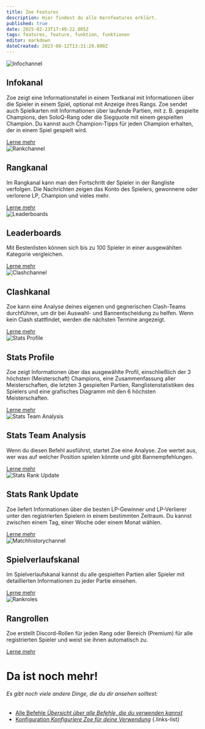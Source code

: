 ```yaml
---
title: Zoe Features
description: Hier findest du alle Kernfeatures erklärt.
published: true
date: 2025-02-23T17:49:22.085Z
tags: features, feature, funktion, funktionen
editor: markdown
dateCreated: 2023-08-12T13:31:29.800Z
---
```


<div class="container">
  <div class="features-grid">
    <div class="feature">
      <img src="/img/features/infopanel.jpg" alt="Infochannel"/>
      <h2><i class="mdi mdi-information-outline"></i> Infokanal</h2>
      <p>Zoe zeigt eine Informationstafel in einem Textkanal mit Informationen über die Spieler in einem Spiel, optional mit Anzeige ihres Rangs. Zoe sendet auch Spielkarten mit Informationen über laufende Partien, mit z. B. gespielte Champions, den SoloQ-Rang oder die Siegquote mit einem gespielten Champion. Du kannst auch Champion-Tipps für jeden Champion erhalten, der in einem Spiel gespielt wird.</p>
      <a href="/de/features/infochannel">Lerne mehr</a>
    </div>
    <div class="feature">
      <img src="/img/features/rankchannel_msg.png" alt="Rankchannel"/>
      <h2><i class="mdi mdi-trophy-outline"></i> Rangkanal</h2>
      <p>Im Rangkanal kann man den Fortschritt der Spieler in der Rangliste verfolgen. Die Nachrichten zeigen das Konto des Spielers, gewonnene oder verlorene LP, Champion und vieles mehr.</p>
      <a href="/de/features/rankchannel">Lerne mehr</a>
    </div>
    <div class="feature">
      <img src="/img/features/leaderboard_championmastery.png" alt="Leaderboards"/>
      <h2><i class="mdi mdi-dice-d10-outline"></i> Leaderboards</h2>
      <p>Mit Bestenlisten können sich bis zu 100 Spieler in einer ausgewählten Kategorie vergleichen.</p>
      <a href="/de/features/leaderboards">Lerne mehr</a>
    </div>
    <div class="feature">
      <img src="/img/features/clashchannel_active.png" alt="Clashchannel"/>
      <h2><i class="mdi mdi-tournament"></i> Clashkanal</h2>
      <p>Zoe kann eine Analyse deines eigenen und gegnerischen Clash-Teams durchführen, um dir bei Auswahl- und Bannentscheidung zu helfen. Wenn kein Clash stattfindet, werden die nächsten Termine angezeigt.</p>
      <a href="/de/features/clashchannel">Lerne mehr</a>
    </div>
    <div class="feature">
      <img src="/img/commands/stats_profile.png" alt="Stats Profile"/>
      <h2><i class="mdi mdi-card-account-details-outline"></i> Stats Profile</h2>
      <p>Zoe zeigt Informationen über das ausgewählte Profil, einschließlich der 3 höchsten (Meisterschaft) Champions, eine Zusammenfassung aller Meisterschaften, die letzten 3 gespielten Partien, Ranglistenstatistiken des Spielers und eine grafisches Diagramm mit den 6 höchsten Meisterschaften.</p>
      <a href="/de/commands/stats/profile">Lerne mehr</a>
    </div>
    <div class="feature">
      <img src="/img/commands/stats_teamanalysis_picks.png" alt="Stats Team Analysis"/>
      <h2><i class="mdi mdi-account-group-outline"></i> Stats Team Analysis</h2>
      <p>Wenn du diesen Befehl ausführst, startet Zoe eine Analyse. Zoe wertet aus, wer was auf welcher Position spielen könnte und gibt Bannempfehlungen.</p>
      <a href="/de/commands/stats/teamanalysis">Lerne mehr</a>
    </div>
    <div class="feature">
      <img src="/img/commands/stats_rankupdate.png" alt="Stats Rank Update"/>
      <h2><i class="mdi mdi-chart-timeline-variant-shimmer"></i> Stats Rank Update</h2>
      <p>Zoe liefert Informationen über die besten LP-Gewinner und LP-Verlierer unter den registrierten Spielern in einem bestimmten Zeitraum. Du kannst zwischen einem Tag, einer Woche oder einem Monat wählen.</p>
      <a href="/de/commands/stats/rankupdate">Lerne mehr</a>
    </div>
    <div class="feature">
      <img src="/img/features/matchhistorychannel_extended.png" alt="Matchhistorychannel"/>
      <h2><i class="mdi mdi-history"></i> Spielverlaufskanal</h2>
      <p>Im Spielverlaufskanal kannst du alle gespielten Partien aller Spieler mit detaillierten Informationen zu jeder Partie einsehen.</p>
      <a href="/de/features/matchhistorychannel">Lerne mehr</a>
    </div>
    <div class="feature">
      <img src="/img/features/rankroles.jpg"  alt="Rankroles"/>
      <h2><i class="mdi mdi-account-outline"></i> Rangrollen</h2>
      <p>Zoe erstellt Discord-Rollen für jeden Rang oder Bereich (Premium) für alle registrierten Spieler und weist sie ihnen automatisch zu.</p>
      <a href="/de/features/rankroles">Lerne mehr</a>
    </div>
  </div>
</div>

# Da ist noch mehr!
###### Es gibt noch viele andere Dinge, die du dir ansehen solltest:
- [<i class="mdi mdi-message-outline"></i> Alle Befehle *Übersicht über alle Befehle, die du verwenden kannst*](/de/commands)
- [<i class="mdi mdi-cog-outline"></i> Konfiguration *Konfiguriere Zoe für deine Verwendung*](/de/Zoe-Configuration)
{.links-list}
